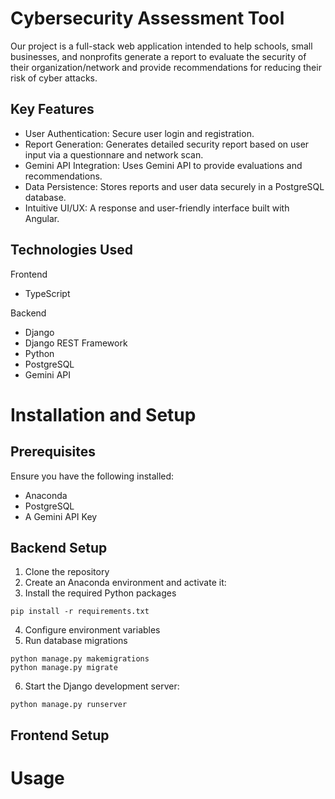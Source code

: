 # Cybersecurity Assessment Tool
Our project is a full-stack web application intended to help schools, small businesses, and nonprofits generate a report to evaluate the security of their organization/network and provide recommendations for reducing their risk of cyber attacks.

## Key Features
- User Authentication: Secure user login and registration.
- Report Generation: Generates detailed security report based on user input via a questionnare and network scan. 
- Gemini API Integration: Uses Gemini API to provide evaluations and recommendations.
- Data Persistence: Stores reports and user data securely in a PostgreSQL database.
- Intuitive UI/UX: A response and user-friendly interface built with Angular.

## Technologies Used
Frontend
- TypeScript

Backend
- Django
- Django REST Framework
- Python
- PostgreSQL
- Gemini API

# Installation and Setup
## Prerequisites
Ensure you have the following installed:
- Anaconda
- PostgreSQL
- A Gemini API Key

## Backend Setup
1. Clone the repository
2. Create an Anaconda environment and activate it:
3. Install the required Python packages
```
pip install -r requirements.txt
```
4. Configure environment variables
5. Run database migrations
```
python manage.py makemigrations
python manage.py migrate
```
6. Start the Django development server:
```
python manage.py runserver
```

## Frontend Setup

# Usage
